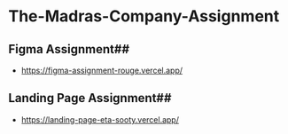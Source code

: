 # The-Madras-Company-Assignment

## Figma Assignment##

- https://figma-assignment-rouge.vercel.app/

## Landing Page Assignment##

- https://landing-page-eta-sooty.vercel.app/